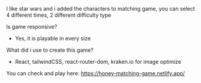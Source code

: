 I like star wars and i added the characters to matching game, you can select 4 different times, 2 different difficulty type

Is game responsive?

- Yes, it is playable in every size

What did i use to create this game?

- React, tailwindCSS, react-router-dom, kraken.io for image optimize

You can check and play here: https://honey-matching-game.netlify.app/
